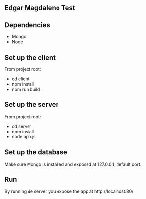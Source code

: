 ## Edgar Magdaleno Test

## Dependencies
- Mongo
- Node

## Set up the client
From project root:
- cd client
- npm install
- npm run build

## Set up the server
From project root:
- cd server
- npm install
- node app.js

## Set up the database
Make sure Mongo is installed and exposed at 127.0.0.1, default port.

## Run
By running de server you expose the app at http://localhost:80/
